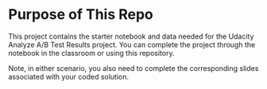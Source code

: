 # Purpose of This Repo

This project contains the starter notebook and data needed for the Udacity Analyze A/B Test Results project.  You can complete the project through the notebook in the classroom or using this repository.  

Note, in either scenario, you also need to complete the corresponding slides associated with your coded solution.
